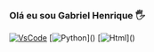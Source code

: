 ### Olá eu sou Gabriel Henrique 🖐️


[![VsCode](https://img.shields.io/badge/Made%20for-VSCode-1f425f.svg)]()
[![Python]([https://img.shields.io/badge/Made%20for-VSCode-1f425f.svg](https://img.shields.io/badge/Python-3776AB?style=for-the-badge&logo=python&logoColor=white))]()
[![Html]([[https://img.shields.io/badge/Made%20for-VSCode-1f425f.svg](https://img.shields.io/badge/Python-3776AB?style=for-the-badge&logo=python&logoColor=white](https://img.shields.io/badge/HTML-239120?style=for-the-badge&logo=html5&logoColor=white)))]()
